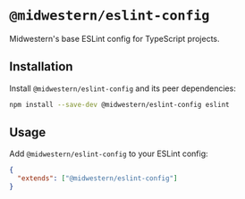 # `@midwestern/eslint-config`

Midwestern's base ESLint config for TypeScript projects.

## Installation

Install `@midwestern/eslint-config` and its peer dependencies:

```sh
npm install --save-dev @midwestern/eslint-config eslint
```

## Usage

Add `@midwestern/eslint-config` to your ESLint config:

```json
{
  "extends": ["@midwestern/eslint-config"]
}
```
